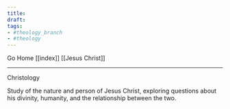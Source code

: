 ```yaml
---
title:
draft:
tags:
- #theology_branch
- #theology
---
```


Go Home [[index]]
[[Jesus Christ]]

---

Christology

Study of the nature and person of Jesus Christ, exploring questions about his divinity, humanity, and the relationship between the two.